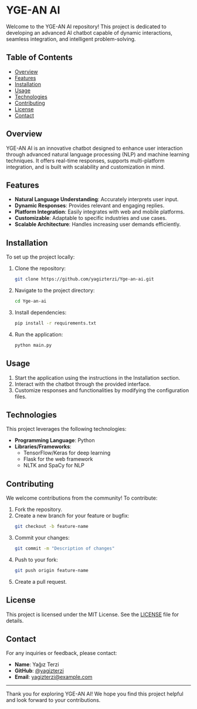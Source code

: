 # YGE-AN AI

Welcome to the YGE-AN AI repository! This project is dedicated to developing an advanced AI chatbot capable of dynamic interactions, seamless integration, and intelligent problem-solving.

## Table of Contents

- [Overview](#overview)
- [Features](#features)
- [Installation](#installation)
- [Usage](#usage)
- [Technologies](#technologies)
- [Contributing](#contributing)
- [License](#license)
- [Contact](#contact)

## Overview

YGE-AN AI is an innovative chatbot designed to enhance user interaction through advanced natural language processing (NLP) and machine learning techniques. It offers real-time responses, supports multi-platform integration, and is built with scalability and customization in mind.

## Features

- **Natural Language Understanding**: Accurately interprets user input.
- **Dynamic Responses**: Provides relevant and engaging replies.
- **Platform Integration**: Easily integrates with web and mobile platforms.
- **Customizable**: Adaptable to specific industries and use cases.
- **Scalable Architecture**: Handles increasing user demands efficiently.

## Installation

To set up the project locally:

1. Clone the repository:
   ```bash
   git clone https://github.com/yagizterzi/Yge-an-ai.git
   ```

2. Navigate to the project directory:
   ```bash
   cd Yge-an-ai
   ```

3. Install dependencies:
   ```bash
   pip install -r requirements.txt
   ```

4. Run the application:
   ```bash
   python main.py
   ```

## Usage

1. Start the application using the instructions in the Installation section.
2. Interact with the chatbot through the provided interface.
3. Customize responses and functionalities by modifying the configuration files.

## Technologies

This project leverages the following technologies:

- **Programming Language**: Python
- **Libraries/Frameworks**:
  - TensorFlow/Keras for deep learning
  - Flask for the web framework
  - NLTK and SpaCy for NLP

## Contributing

We welcome contributions from the community! To contribute:

1. Fork the repository.
2. Create a new branch for your feature or bugfix:
   ```bash
   git checkout -b feature-name
   ```
3. Commit your changes:
   ```bash
   git commit -m "Description of changes"
   ```
4. Push to your fork:
   ```bash
   git push origin feature-name
   ```
5. Create a pull request.

## License

This project is licensed under the MIT License. See the [LICENSE](LICENSE) file for details.

## Contact

For any inquiries or feedback, please contact:

- **Name**: Yağız Terzi
- **GitHub**: [@yagizterzi](https://github.com/yagizterzi)
- **Email**: yagizterzi@example.com

---

Thank you for exploring YGE-AN AI! We hope you find this project helpful and look forward to your contributions.
